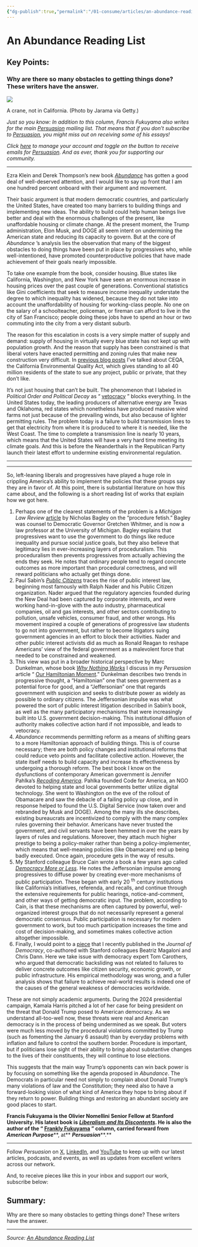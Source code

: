 ```yaml
---
{"dg-publish":true,"permalink":"/01-consume/articles/an-abundance-reading-list/","title":"An Abundance Reading List","tags":["abundance"]}
---
```



# An Abundance Reading List

## Key Points:
### Why are there so many obstacles to getting things done? These writers have the answer.

![](https://substackcdn.com/image/fetch/w_424)

A crane, not in California. (Photo by Jarama via Getty.)

*Just so you know: In addition to this column, Francis Fukuyama also writes for the main [Persuasion](https://www.persuasion.community/) mailing list. That means that if you don’t subscribe to [Persuasion](https://www.persuasion.community/), you might miss out on receiving some of his essays!*

*Click [here](https://www.persuasion.community/account?utm_source=substack&utm_medium=email) to manage your account and toggle on the button to receive emails for [Persuasion](https://www.persuasion.community/). And as ever, thank you for supporting our community.*

---

Ezra Klein and Derek Thompson’s new book *[Abundance](https://www.simonandschuster.com/books/Abundance/Ezra-Klein/9781668023488)* has gotten a good deal of well-deserved attention, and I would like to say up front that I am one hundred percent onboard with their argument and movement.

Their basic argument is that modern democratic countries, and particularly the United States, have created too many barriers to building things and implementing new ideas. The ability to build could help human beings live better and deal with the enormous challenges of the present, like unaffordable housing or climate change. At the present moment, the Trump administration, Elon Musk, and DOGE all seem intent on undermining the American state and reducing its capacity to govern. But at the core of *Abundance* ’s analysis lies the observation that many of the biggest obstacles to doing things have been put in place by progressives who, while well-intentioned, have promoted counterproductive policies that have made achievement of their goals nearly impossible.

To take one example from the book, consider housing. Blue states like California, Washington, and New York have seen an enormous increase in housing prices over the past couple of generations. Conventional statistics like Gini coefficients that seek to measure income inequality understate the degree to which inequality has widened, because they do not take into account the unaffordability of housing for working-class people. No one on the salary of a schoolteacher, policeman, or fireman can afford to live in the city of San Francisco; people doing these jobs have to spend an hour or two commuting into the city from a very distant suburb.

The reason for this escalation in costs is a very simple matter of supply and demand: supply of housing in virtually every blue state has not kept up with population growth. And the reason that supply has been constrained is that liberal voters have enacted permitting and zoning rules that make new construction very difficult. In [previous blog posts](https://www.persuasion.community/p/valuing-the-deep-state-part-viii-the-private-right-of-action) I’ve talked about CEQA, the California Environmental Quality Act, which gives standing to all 40 million residents of the state to sue any project, public or private, that they don’t like.

It’s not just housing that can’t be built. The phenomenon that I labeled in *Political Order and Political Decay* as “ [vetocracy](https://www.persuasion.community/p/vetocracy-and-the-undermining-of-american-global-power) ” blocks everything. In the United States today, the leading producers of alternative energy are Texas and Oklahoma, red states which nonetheless have produced massive wind farms not just because of the prevailing winds, but also because of lighter permitting rules. The problem today is a failure to build transmission lines to get that electricity from where it is produced to where it is needed, like the West Coast. The time to complete a transmission line is nearly 10 years, which means that the United States will have a very hard time meeting its climate goals. And this is before the Neanderthals in the Republican Party launch their latest effort to undermine existing environmental regulation.

---

---

So, left-leaning liberals and progressives have played a huge role in crippling America’s ability to implement the policies that these groups say they are in favor of. At this point, there is substantial literature on how this came about, and the following is a short reading list of works that explain how we got here.

1. Perhaps one of the clearest statements of the problem is a *Michigan Law Review* [article](https://search.informit.org/doi/abs/10.3316/agis.20191230022252) by Nicholas Bagley on the “procedure fetish.” Bagley was counsel to Democratic Governor Gretchen Whitmer, and is now a law professor at the University of Michigan. Bagley explains that progressives want to use the government to do things like reduce inequality and pursue social justice goals, but they also believe that legitimacy lies in ever-increasing layers of proceduralism. This proceduralism then prevents progressives from actually achieving the ends they seek. He notes that ordinary people tend to regard concrete outcomes as more important than procedural correctness, and will reward politicians who actually get things done.
2. Paul Sabin’s *[Public Citizens](https://wwnorton.com/books/9780393634044)* traces the rise of public interest law, beginning most famously with Ralph Nader and his Public Citizen organization. Nader argued that the regulatory agencies founded during the New Deal had been captured by corporate interests, and were working hand-in-glove with the auto industry, pharmaceutical companies, oil and gas interests, and other sectors contributing to pollution, unsafe vehicles, consumer fraud, and other wrongs. His movement inspired a couple of generations of progressive law students to go not into government, but rather to become litigators suing government agencies in an effort to block their activities. Nader and other public interest activists did as much as Ronald Reagan to reshape Americans’ view of the federal government as a malevolent force that needed to be constrained and weakened.
3. This view was put in a broader historical perspective by Marc Dunkelman, whose book *[Why Nothing Works](https://www.hachettebookgroup.com/titles/marc-j-dunkelman/why-nothing-works/9781541700215/)* I discuss in my *Persuasion* article “ [Our Hamiltonian Moment](https://www.persuasion.community/p/our-hamiltonian-moment).” Dunkelman describes two trends in progressive thought, a “Hamiltonian” one that sees government as a potential force for good, and a “Jeffersonian” one that regards government with suspicion and seeks to distribute power as widely as possible to ordinary citizens. The Jeffersonian impulse was what powered the sort of public interest litigation described in Sabin’s book, as well as the many participatory mechanisms that were increasingly built into U.S. government decision-making. This institutional diffusion of authority makes collective action hard if not impossible, and leads to vetocracy.
4. *Abundance* recommends permitting reform as a means of shifting gears to a more Hamiltonian approach of building things. This is of course necessary; there are both policy changes and institutional reforms that could reduce veto points and facilitate collective action. However, the state itself needs to build capacity and increase its effectiveness by undergoing a thorough reform. The best book I know on the dysfunctions of contemporary American government is Jennifer Pahlka’s *[Recoding America](https://www.recodingamerica.us/)*. Pahlka founded Code for America, an NGO devoted to helping state and local governments better utilize digital technology. She went to Washington on the eve of the rollout of Obamacare and saw the debacle of a failing policy up close, and in response helped to found the U.S. Digital Service (now taken over and rebranded by Musk and DOGE). Among the many ills she describes, existing bureaucrats are incentivized to comply with the many complex rules governing their behavior. Americans have never trusted the government, and civil servants have been hemmed in over the years by layers of rules and regulations. Moreover, they attach much higher prestige to being a policy-maker rather than being a policy-implementer, which means that well-meaning policies (like Obamacare) end up being badly executed. Once again, procedure gets in the way of results.
5. My Stanford colleague Bruce Cain wrote a book a few years ago called *[Democracy More or Less](https://www.cambridge.org/core/books/democracy-more-or-less/F73E9EC9647FFD90CE12BD746F866A74)*. He notes the Jeffersonian impulse among progressives to diffuse power by creating ever-more mechanisms of public participation. These began with early 20 <sup>th</sup> century institutions like California’s initiatives, referenda, and recalls, and continue through the extensive requirements for public hearings, notice-and-comment, and other ways of getting democratic input. The problem, according to Cain, is that these mechanisms are often captured by powerful, well-organized interest groups that do not necessarily represent a general democratic consensus. Public participation is necessary for modern government to work, but too much participation increases the time and cost of decision-making, and sometimes makes collective action altogether impossible.
6. Finally, I would point to a [piece](https://www.journalofdemocracy.org/articles/delivering-for-democracy-why-results-matter/) that I recently published in the *Journal of Democracy*, co-authored with Stanford colleagues Beatriz Magaloni and Chris Dann. Here we take issue with democracy expert Tom Carothers, who argued that democratic backsliding was not related to failures to deliver concrete outcomes like citizen security, economic growth, or public infrastructure. His empirical methodology was wrong, and a fuller analysis shows that failure to achieve real-world results is indeed one of the causes of the general weakness of democracies worldwide.

These are not simply academic arguments. During the 2024 presidential campaign, Kamala Harris pitched a lot of her case for being president on the threat that Donald Trump posed to American democracy. As we understand all-too-well now, these threats were real and American democracy is in the process of being undermined as we speak. But voters were much less moved by the procedural violations committed by Trump (such as fomenting the January 6 assault) than by everyday problems with inflation and failure to control the southern border. Procedure is important, but if politicians lose sight of their ability to bring about substantive changes to the lives of their constituents, they will continue to lose elections.

This suggests that the main way Trump’s opponents can win back power is by focusing on something like the agenda proposed in *Abundance*. The Democrats in particular need not simply to complain about Donald Trump’s many violations of law and the Constitution; they need also to have a forward-looking vision of what kind of America they hope to bring about if they return to power. Building things and restoring an abundant society are good places to start.

**Francis Fukuyama is the Olivier Nomellini Senior Fellow at Stanford University. His latest book is** ***[Liberalism and Its Discontents](https://us.macmillan.com/books/9780374606718/liberalismanditsdiscontents)*****. He is also the author of the “ [Frankly Fukuyama](https://www.persuasion.community/s/frankly-fukuyama) ” column, carried forward from** ***American Purpose*****, at** ***Persuasion*****.**

---

Follow *Persuasion* on [X](http://twitter.com/JoinPersuasion), [LinkedIn](https://www.linkedin.com/company/persuasion-community/), and [YouTube](https://www.youtube.com/channel/UCsyw69DKDfr9Vj1PkRmnI7w) to keep up with our latest articles, podcasts, and events, as well as updates from excellent writers across our network.

And, to receive pieces like this in your inbox and support our work, subscribe below:

## Summary:
Why are there so many obstacles to getting things done? These writers have the answer.

---

*Source: [An Abundance Reading List](https://www.persuasion.community/p/an-abundance-reading-list)*
